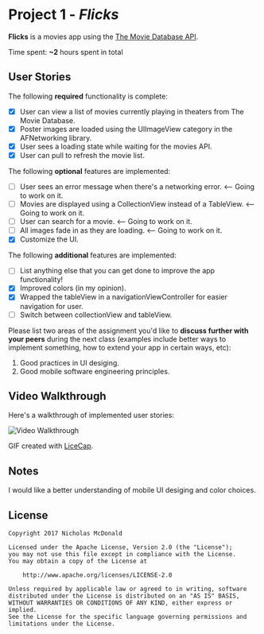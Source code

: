 # Project 1 - *Flicks*

**Flicks** is a movies app using the [The Movie Database API](http://docs.themoviedb.apiary.io/#).

Time spent: **~2** hours spent in total

## User Stories

The following **required** functionality is complete:

- [x] User can view a list of movies currently playing in theaters from The Movie Database.
- [x] Poster images are loaded using the UIImageView category in the AFNetworking library.
- [x] User sees a loading state while waiting for the movies API.
- [x] User can pull to refresh the movie list.

The following **optional** features are implemented:

- [ ] User sees an error message when there's a networking error. <-- Going to work on it.
- [ ] Movies are displayed using a CollectionView instead of a TableView. <-- Going to work on it.
- [ ] User can search for a movie. <-- Going to work on it.
- [ ] All images fade in as they are loading. <-- Going to work on it.
- [x] Customize the UI.

The following **additional** features are implemented:

- [ ] List anything else that you can get done to improve the app functionality!
- [x] Improved colors (in my opinion).
- [x] Wrapped the tableView in a navigationViewController for easier navigation for user.
- [ ] Switch between collectionView and tableView.

Please list two areas of the assignment you'd like to **discuss further with your peers** during the next class (examples include better ways to implement something, how to extend your app in certain ways, etc):

1. Good practices in UI desiging.
2. Good mobile software engineering principles.

## Video Walkthrough 

Here's a walkthrough of implemented user stories:

<img src='http://i.imgur.com/tXR6wO1.gif' title='Video Walkthrough' width='' alt='Video Walkthrough' />

GIF created with [LiceCap](http://www.cockos.com/licecap/).

## Notes

I would like a better understanding of mobile UI desiging and color choices.
## License

    Copyright 2017 Nicholas McDonald

    Licensed under the Apache License, Version 2.0 (the "License");
    you may not use this file except in compliance with the License.
    You may obtain a copy of the License at

        http://www.apache.org/licenses/LICENSE-2.0

    Unless required by applicable law or agreed to in writing, software
    distributed under the License is distributed on an "AS IS" BASIS,
    WITHOUT WARRANTIES OR CONDITIONS OF ANY KIND, either express or implied.
    See the License for the specific language governing permissions and
    limitations under the License.
